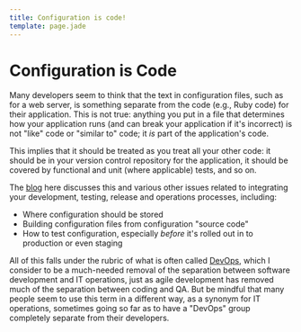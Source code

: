 ```yaml
---
title: Configuration is code!
template: page.jade
---
```


Configuration is Code
=====================

Many developers seem to think that the text in configuration files,
such as for a web server, is something separate from the code (e.g.,
Ruby code) for their application. This is not true: anything you put
in a file that determines how your application runs (and can break
your application if it's incorrect) is not "like" code or "similar to"
code; it _is_ part of the application's code.

This implies that it should be treated as you treat all your other
code: it should be in your version control repository for the
application, it should be covered by functional and unit (where
applicable) tests, and so on.

The [blog](/blog) here discusses this and various other issues related
to integrating your development, testing, release and operations
processes, including:

* Where configuration should be stored
* Building configuration files from configuration "source code"
* How to test configuration, especially _before_ it's rolled out
  in to production or even staging

All of this falls under the rubric of what is often called [DevOps],
which I consider to be a much-needed removal of the separation between
software development and IT operations, just as agile development has
removed much of the separation between coding and QA. But be mindful
that many people seem to use this term in a different way, as a
synonym for IT operations, sometimes going so far as to have a
"DevOps" group completely separate from their developers.

[DevOps]: https://en.wikipedia.org/wiki/DevOps
